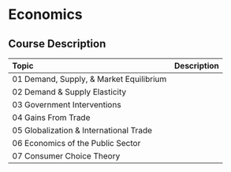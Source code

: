 # Economics

## Course Description

| Topic | Description |
| :--- | :--- |
| 01 Demand, Supply, & Market Equilibrium |  |
| 02 Demand & Supply Elasticity |  |
| 03 Government Interventions |  |
| 04 Gains From Trade |  |
| 05 Globalization & International Trade |  |
| 06 Economics of the Public Sector |  |
| 07 Consumer Choice Theory |  |


